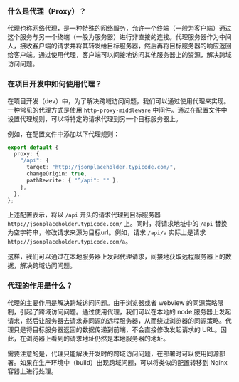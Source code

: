 ### 什么是代理（Proxy）？

代理也称网络代理，是一种特殊的网络服务，允许一个终端（一般为客户端）通过这个服务与另一个终端（一般为服务器）进行非直接的连接。代理服务器作为中间人，接收客户端的请求并将其转发给目标服务器，然后再将目标服务器的响应返回给客户端。通过使用代理，客户端可以间接地访问其他服务器上的资源，解决跨域访问问题。

### 在项目开发中如何使用代理？

在项目开发（dev）中，为了解决跨域访问问题，我们可以通过使用代理来实现。一种常见的代理方式是使用 `http-proxy-middleware` 中间件。通过在配置文件中设置代理规则，可以将特定的请求代理到另一个目标服务器上。

例如，在配置文件中添加以下代理规则：

```ts
export default {
  proxy: {
    "/api": {
      target: "http://jsonplaceholder.typicode.com/",
      changeOrigin: true,
      pathRewrite: { "^/api": "" },
    },
  },
};
```

上述配置表示，将以 `/api` 开头的请求代理到目标服务器 `http://jsonplaceholder.typicode.com/` 上。同时，将请求地址中的 `/api` 替换为空字符串，修改请求来源为目标url。例如，请求 `/api/a` 实际上是请求 `http://jsonplaceholder.typicode.com/a`。

这样，我们可以通过在本地服务器上发起代理请求，间接地获取远程服务器上的数据，解决跨域访问问题。

### 代理的作用是什么？

代理的主要作用是解决跨域访问问题。由于浏览器或者 webview 的同源策略限制，引起了跨域访问问题。通过使用代理，我们可以在本地的 node 服务器上发起请求，然后让服务器去请求非同源的远程服务器，从而绕过浏览器的同源策略。代理只是将目标服务器返回的数据传递到前端，不会直接修改发起请求的 URL。因此，在浏览器上看到的请求地址仍然是本地服务器的地址。

需要注意的是，代理只能解决开发时的跨域访问问题，在部署时可以使用同源部署。如果在生产环境中（build）出现跨域问题，可以将类似的配置转移到 Nginx 容器上进行处理。
